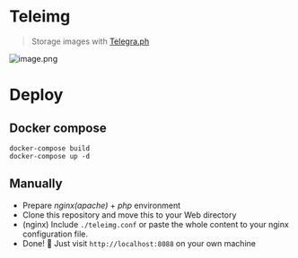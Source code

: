 # Teleimg

> Storage images with [Telegra.ph](https://telegra.ph)

![image.png](https://telegra.ph/file/68daae403d0ff4ab8bb88.png)

# Deploy

## Docker compose
```
docker-compose build
docker-compose up -d
```

## Manually
- Prepare *nginx(apache)* + *php* environment
- Clone this repository and move this to your Web directory
- (nginx) Include `./teleimg.conf` or paste the whole content to your nginx configuration file.
- Done! 🎉 Just visit `http://localhost:8088` on your own machine